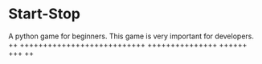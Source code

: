 # Start-Stop
A python game for beginners. This game is very important for developers.
++
+++++++++++++++++++++++++++
+++++++++++++++
++++++
+++
++
